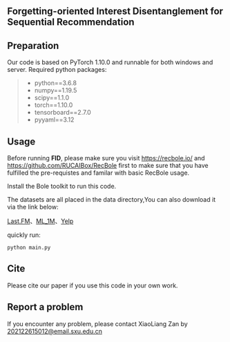 ## Forgetting-oriented Interest Disentanglement for Sequential Recommendation

## Preparation

Our code is based on PyTorch 1.10.0 and runnable for both windows and server. Required python packages:

> + python==3.6.8
> + numpy==1.19.5
> + scipy==1.1.0
> + torch==1.10.0
> + tensorboard==2.7.0
> + pyyaml==3.12

## Usage

Before running **FID**, please make sure you visit https://recbole.io/ and https://github.com/RUCAIBox/RecBole first to make sure that you have fulfilled the pre-requistes and familar with basic RecBole usage.

Install the Bole toolkit to run this code.

The datasets are all placed in the data directory,You can also download it via the link below:

[Last.FM](https://grouplens.org/datasets/hetrec-2011/)、[ML_1M](https://grouplens.org/datasets/movielens/1m/)、[Yelp](https://www.yelp.com/dataset)

quickly run:

```python main.py ```

## Cite

Please cite our paper if you use this code in your own work.



## Report a problem

If you encounter any problem, please contact XiaoLiang Zan by 202122615012@email.sxu.edu.cn